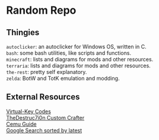 # Random Repo
## Thingies
`autoclicker`: an autoclicker for Windows OS, written in C.
<br>`bash`: some bash utilities, like scripts and functions.
<br>`minecraft`: lists and diagrams for mods and other resources.
<br>`terraria`: lists and diagrams for mods and other resources.
<br>`the-rest`: pretty self explanatory.
<br>`zelda`: BotW and TotK emulation and modding.
## External Resources
[Virtual-Key Codes](https://learn.microsoft.com/en-us/windows/win32/inputdev/virtual-key-codes)
<br>[TheDestruc7i0n Custom Crafter](https://crafting.thedestruc7i0n.ca/)
<br>[Cemu Guide](https://cemu.cfw.guide/)
<br>[Google Search sorted by latest](https://cse.google.com/cse?cx=4416977100c5544ee)
